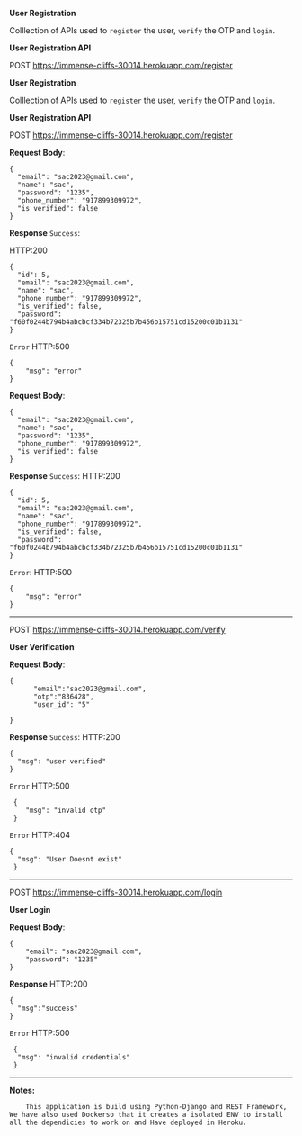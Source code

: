 **User Registration**

Colllection of APIs used to `register` the user, `verify` the OTP and `login`.


**User Registration API**

POST https://immense-cliffs-30014.herokuapp.com/register

**User Registration**

Colllection of APIs used to `register` the user, `verify` the OTP and `login`.


**User Registration API**

POST https://immense-cliffs-30014.herokuapp.com/register

**Request Body**:
```
{
  "email": "sac2023@gmail.com",
  "name": "sac",
  "password": "1235",
  "phone_number": "917899309972",
  "is_verified": false
}
```

**Response**
`Success`:

HTTP:200
```
{
  "id": 5,
  "email": "sac2023@gmail.com",
  "name": "sac",
  "phone_number": "917899309972",
  "is_verified": false,
  "password": "f60f0244b794b4abcbcf334b72325b7b456b15751cd15200c01b1131"
}
```

`Error`
HTTP:500
```
{
    "msg": "error"
}
```
**Request Body**:
```
{
  "email": "sac2023@gmail.com",
  "name": "sac",
  "password": "1235",
  "phone_number": "917899309972",
  "is_verified": false
}
```

**Response**
`Success`:
 HTTP:200
```
{
  "id": 5,
  "email": "sac2023@gmail.com",
  "name": "sac",
  "phone_number": "917899309972",
  "is_verified": false,
  "password": "f60f0244b794b4abcbcf334b72325b7b456b15751cd15200c01b1131"
}
```

`Error`:
HTTP:500
```
{
    "msg": "error"
}
```

-----------------------------------------------------------------------------------------------------

POST https://immense-cliffs-30014.herokuapp.com/verify

**User Verification**

**Request Body**:
```
{
      "email":"sac2023@gmail.com",
      "otp":"836428",             
      "user_id": "5"              

}
 ```
**Response**
`Success`:
 HTTP:200
```
{
  "msg": "user verified"
}
```
`Error`
 HTTP:500
```
 {
    "msg": "invalid otp"
 }
```
 `Error`
 HTTP:404
 ```
 {
   "msg": "User Doesnt exist"
  }
```   
-----------------------------------------------------------------------------------------------------------------------------

POST https://immense-cliffs-30014.herokuapp.com/login

**User Login**

**Request Body**:
```
{
    "email": "sac2023@gmail.com",
    "password": "1235"
}
```
**Response**
HTTP:200
```
{
  "msg":"success"
}
```
`Error`
HTTP:500
```
 {
  "msg": "invalid credentials"
 }
 ```
 
--------------------------------------------------------------------------------------------------------------        
      

**Notes:**
```
    This application is build using Python-Django and REST Framework, We have also used Dockerso that it creates a isolated ENV to install all the dependicies to work on and Have deployed in Heroku.
```
  
